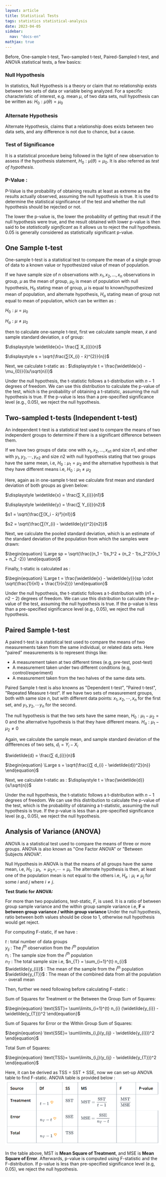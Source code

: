 ```yaml
---
layout: article
title: Statistical Tests
tags: statistics statistical-analysis
date: 2023-04-05
sidebar:
  nav: "docs-en"
mathjax: true
---
```



Before, One-sample t-test, Two-sampled t-test, Paired-Sampled t-test, and ANOVA statistical tests, a few basics:

### Null Hypothesis
In statistics, Null Hypothesis is a theory or claim that no relationship exists between two sets of data or variable being analyzed. For a specific characteristic of interest, e.g. mean $\mu$, of two data sets, null hypothesis can be written as: $\displaystyle H_{0}: \mu(\theta) = \mu_{0}$

### Alternate Hypothesis
Alternate Hypothesis, claims that a relationship does exists between two data sets, and any difference is not due to chance, but a cause.

### Test of Significance
It is a statistical procedure being followed in the light of new observation to assess if the hypothesis statement, $H_{0}: \mu(\theta) = \mu_{0}$. It is also referred as _test of hypothesis_.

### P-Value :
P-Value is the probability of obtaining results at least as extreme as the results actually observed, assuming the null hypothesis is true. It is used to determine the statistical significance of the test and whether the null hypothesis should be rejected or not.

The lower the p-value is, the lower the probability of getting that result if the null hypothesis were true, and the result obtained with lower p-value is then said to be _statistically significant_ as it allows us to reject the null hypothesis. $0.05$ is generally considered as statistically significant p-value.

## One Sample t-test

One-sample t-test is a statistical test to compare the mean of a single group of data to a known value or hypothesized value of mean of population.

If we have sample size of $n$ observations with $x_{1}, x_{2}, ..., x_{n}$ observations in group, $\mu$ as the mean of group, $\mu_{0}$ is mean of population with null hypothesis, $H_{0}$ stating mean of group, $\mu$ is equal to known/hypothesized mean of population, and alternate hypothesis, $H_{a}$ stating mean of group not equal to mean of population, which can be written as :

$H_{0} : \mu = \mu_{0}$ 

$H_{a} : \mu ≠ \mu_{0}$

then to calculate one-sample t-test, first we calculate sample mean, $\widetilde{x}$ and sample standard deviation, $s$ of group:

$\displaystyle \widetilde{x}= \frac{∑ X_{i}}{n}$

$\displaystyle s = \sqrt{\frac{∑(X_{i} - x̄)^{2}}{n}}$

Next, we calculate t-static as : $\displaystyle t = \frac{\widetilde{x} - \mu_{0}}{(s/\sqrt{n})}$

Under the null hypothesis, the t-statistic follows a t-distribution with $n - 1$ degrees of freedom. We can use this distribution to calculate the p-value of the test, which is the probability of obtaining a t-statistic, assuming the null hypothesis is true. 
If the p-value is less than a pre-specified significance level (e.g., $0.05$), we reject the null hypothesis.

## Two-sampled t-tests (Independent t-test)

An independent t-test is a statistical test used to compare the means of two independent groups to determine if there is a significant difference between them.

If we have two groups of data: one with $x_{1}, x_{2}, ..., x_{n1}$ and size $n1$, and other with $y_{1}, y_{2},\cdots, y_{n2}$ and size $n2$ with null hypothesis stating that two groups have the same mean, i.e, $H_{0}: \mu_{1} = \mu_{2}$ and the alternative hypothesis is that they have different means i.e, $H_{0}: \mu_{1} \ne \mu_{2}$

Here, again as in one-sample t-test we calculate first mean and standard deviation of both groups as given below:

$\displaystyle \widetilde{x} = \frac{∑ X_{i}}{n1}$

$\displaystyle \widetilde{y} = \frac{∑ Y_{i}}{n2}$

$s1 = \sqrt{\frac{∑(X_i - x̄)²}{n1}}$

$s2 = \sqrt{\frac{∑(Y_{i} - \widetilde{y})^2}{n2}}$

Next, we calculate the pooled standard deviation, which is an estimate of the standard deviation of the population from which the samples were drawn:

$\begin{equation}
\Large sp  = \sqrt{\frac{(n_1 - 1)s_1^2 + (n_2 - 1)s_2^2}{n_1 + n_2 -2}}
\end{equation}$

Finally, t-static is calculated as :

$\begin{equation}
\Large t = \frac{\widetilde{x} - \widetilde{y}}{sp \cdot \sqrt{\frac{1}{n1} + \frac{1}{n2}}}
\end{equation}$

Under the null hypothesis, the t-statistic follows a t-distribution with $(n1 + n2 - 2)$ degrees of freedom. We can use this distribution to calculate the p-value of the test, assuming the null hypothesis is true. If the p-value is less than a pre-specified significance level (e.g., $0.05$), we reject the null hypothesis.


## Paired Sample t-test

A paired t-test is a statistical test used to compare the means of two measurements taken from the same individual, or related data sets. Here "paired" measurements is to represent things like:

- A measurement taken at two different times (e.g, pre-test, post-test)
- A measurement taken under two different conditions (e.g, control/experiment)
- A measurement taken from the two halves of the same data sets.

Paired Sample t-test is also knowns as "Dependent t-test", "Paired t-test", "Repeated Measure t-test". If we have two sets of measurement groups, both with same size $n$, but with different data points: $x_{1}, x_{2}, \cdots, x_{n}$ for the first set, and $y_{1}, y_{2}, \cdots y_{n}$ for the second.

The null hypothesis is that the two sets have the same mean, $H_{0}: \mu_{1} - \mu_{2} = 0$ and the alternative hypothesis is that they have different means. $H_{a}: \mu_{1} - \mu_{2} \ne 0$

Again, we calculate the sample mean, and sample standard deviation of the diffferences of two sets, $d_{i} = Y_{i} - X_{i}$

$\widetilde{d} = \frac{∑ d_{i}}{n}$

$\begin{equation}
\Large s = \sqrt{\frac{(∑ d_{i} - \widetilde{d})^2}{n}}
\end{equation}$

Next, we calculate t-static as : $\displaystyle t = \frac{\widetilde{d}}{s/\sqrt{n}}$

Under the null hypothesis, the t-statistic follows a t-distribution with $n - 1$ degrees of freedom. We can use this distribution to calculate the p-value of the test, which is the probability of obtaining a t-statistic, assuming the null hypothesis is true. If the p-value is less than a pre-specified significance level (e.g., 0.05), we reject the null hypothesis.


## Analysis of Variance (ANOVA)

ANOVA is a statistical test used to compare the means of three or more groups. ANOVA is also known as "One Factor ANOVA" or "Between Subjects ANOVA".

Null Hypothesis in ANOVA is that the means of all groups have the same mean, i.e, $H_{0}: \mu_{1}, = \mu_{2} = ,\cdots = \mu_{t}$. The alternate hypothesis is then, at least one of the population mean is not equal to the others i.e, $H_{a}: \mu_{i} \ne \mu_{j}$ for some $i$ and $j$ where $i \ne j$.

__Test Static for ANOVA:__

For more than two populations, test-static, $F$, is used. It is a ratio of between group sample variance and the within group sample variance i.e, __F = between group variance / within group variance__
Under the null hypothesis, ratio between both values should be close to 1, otherwise null hypothesis would get reject.

For computing F-static, if we have :

$t$ : total number of data groups<br>
$y_{ij}$ : The $j^{th}$ observation from the $i^{th}$ population<br>
$n_{i}$ : The sample size from the $i^{th}$ population <br>
$n_{T}$ : The total sample size i.e, $n_{T} = \sum_{i=1}^{t} n_{i}$ <br>
$\widetilde{y_{i}}$ : The mean of the sample from the $i^{th}$ population<br>
$\widetilde{y_{T}}$ : The mean of the combined data from all the population - overall mean

Then, further we need following before calculating F-static :

Sum of Squares for Treatment or the Between the Group Sum of Squares:

$\begin{equation}
\text{SST}= \sum\limits_{i=1}^{t} n_{i} (\widetilde{y_{i}} - \widetilde{y_{T}})^2
\end{equation}$

Sum of Squares for Error or the Within Group Sum of Squares:

$\begin{equation}
\text{SSE}= \sum\limits_{i,j}(y_{ij} - \widetilde{y_{i}})^2
\end{equation}$

Total Sum of Squares:

$\begin{equation}
\text{TSS}= \sum\limits_{i,j}(y_{ij} - \widetilde{y_{T}})^2
\end{equation}$

Here, it can be derived as $\text{TSS = SST + SSE}$, now we can set-up ANOVA table to find F-static. ANOVA table is provided below :
![ANOVA table](/assets/img/anova-table.png)

In the table above, MST is __Mean Square of Treatment__, and MSE is __Mean Square of Error__. Afterwards, p-value is computed using F-statistic and the F-distribution. If p-value is less than pre-specified significance level (e.g, 0.05), we reject the null hypothesis.